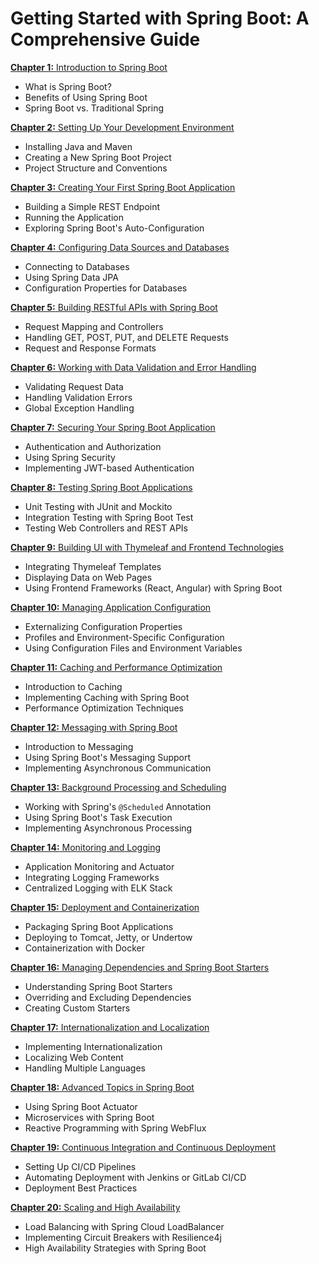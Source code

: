 # Getting Started with Spring Boot: A Comprehensive Guide

[**Chapter 1:** Introduction to Spring Boot](https://learn.blitzbudget.com/coding/backend/java/springboot/getting-started-with-spring-boot-a-comprehensive-guide/chapter-1-introduction-to-spring-boot)

- What is Spring Boot?
- Benefits of Using Spring Boot
- Spring Boot vs. Traditional Spring

[**Chapter 2:** Setting Up Your Development Environment](https://learn.blitzbudget.com/coding/backend/java/springboot/getting-started-with-spring-boot-a-comprehensive-guide/chapter-2-setting-up-your-development-environment-for-spring-boot)

- Installing Java and Maven
- Creating a New Spring Boot Project
- Project Structure and Conventions

[**Chapter 3:** Creating Your First Spring Boot Application](https://learn.blitzbudget.com/coding/backend/java/springboot/getting-started-with-spring-boot-a-comprehensive-guide/chapter-3-creating-your-first-spring-boot-application)

- Building a Simple REST Endpoint
- Running the Application
- Exploring Spring Boot's Auto-Configuration

[**Chapter 4:** Configuring Data Sources and Databases](https://learn.blitzbudget.com/coding/backend/java/springboot/getting-started-with-spring-boot-a-comprehensive-guide/chapter-4-configuring-data-sources-and-databases-in-spring-boot)

- Connecting to Databases
- Using Spring Data JPA
- Configuration Properties for Databases

[**Chapter 5:** Building RESTful APIs with Spring Boot](https://learn.blitzbudget.com/coding/backend/java/springboot/getting-started-with-spring-boot-a-comprehensive-guide/chapter-5-building-restful-apis-with-spring-boot)

- Request Mapping and Controllers
- Handling GET, POST, PUT, and DELETE Requests
- Request and Response Formats

[**Chapter 6:** Working with Data Validation and Error Handling](https://learn.blitzbudget.com/coding/backend/java/springboot/getting-started-with-spring-boot-a-comprehensive-guide/chapter-6-working-with-data-validation-and-error-handling-in-spring-boot)

- Validating Request Data
- Handling Validation Errors
- Global Exception Handling

[**Chapter 7:** Securing Your Spring Boot Application](https://learn.blitzbudget.com/coding/backend/java/springboot/getting-started-with-spring-boot-a-comprehensive-guide/chapter-7-securing-your-spring-boot-application)

- Authentication and Authorization
- Using Spring Security
- Implementing JWT-based Authentication

[**Chapter 8:** Testing Spring Boot Applications](https://learn.blitzbudget.com/coding/backend/java/springboot/getting-started-with-spring-boot-a-comprehensive-guide/chapter-8-testing-spring-boot-applications)

- Unit Testing with JUnit and Mockito
- Integration Testing with Spring Boot Test
- Testing Web Controllers and REST APIs

[**Chapter 9:** Building UI with Thymeleaf and Frontend Technologies](https://learn.blitzbudget.com/coding/backend/java/springboot/getting-started-with-spring-boot-a-comprehensive-guide/chapter-9-building-ui-with-thymeleaf-and-frontend-technologies)

- Integrating Thymeleaf Templates
- Displaying Data on Web Pages
- Using Frontend Frameworks (React, Angular) with Spring Boot

[**Chapter 10:** Managing Application Configuration](https://learn.blitzbudget.com/coding/backend/java/springboot/getting-started-with-spring-boot-a-comprehensive-guide/chapter-10-managing-application-configuration)

- Externalizing Configuration Properties
- Profiles and Environment-Specific Configuration
- Using Configuration Files and Environment Variables

[**Chapter 11:** Caching and Performance Optimization](https://learn.blitzbudget.com/coding/backend/java/springboot/getting-started-with-spring-boot-a-comprehensive-guide/chapter-11-caching-and-performance-optimization)

- Introduction to Caching
- Implementing Caching with Spring Boot
- Performance Optimization Techniques

[**Chapter 12:** Messaging with Spring Boot](https://learn.blitzbudget.com/coding/backend/java/springboot/getting-started-with-spring-boot-a-comprehensive-guide/chapter-12-messaging-with-spring-boot)

- Introduction to Messaging
- Using Spring Boot's Messaging Support
- Implementing Asynchronous Communication

[**Chapter 13:** Background Processing and Scheduling](https://learn.blitzbudget.com/coding/backend/java/springboot/getting-started-with-spring-boot-a-comprehensive-guide/chapter-13-background-processing-and-scheduling)

- Working with Spring's `@Scheduled` Annotation
- Using Spring Boot's Task Execution
- Implementing Asynchronous Processing

[**Chapter 14:** Monitoring and Logging](https://learn.blitzbudget.com/coding/backend/java/springboot/getting-started-with-spring-boot-a-comprehensive-guide/chapter-14-monitoring-and-logging)

- Application Monitoring and Actuator
- Integrating Logging Frameworks
- Centralized Logging with ELK Stack

[**Chapter 15:** Deployment and Containerization](https://learn.blitzbudget.com/coding/backend/java/springboot/getting-started-with-spring-boot-a-comprehensive-guide/chapter-15-deployment-and-containerization)

- Packaging Spring Boot Applications
- Deploying to Tomcat, Jetty, or Undertow
- Containerization with Docker

[**Chapter 16:** Managing Dependencies and Spring Boot Starters](https://learn.blitzbudget.com/coding/backend/java/springboot/getting-started-with-spring-boot-a-comprehensive-guide/chapter-16-managing-dependencies-and-spring-boot-starters)

- Understanding Spring Boot Starters
- Overriding and Excluding Dependencies
- Creating Custom Starters

[**Chapter 17:** Internationalization and Localization](https://learn.blitzbudget.com/coding/backend/java/springboot/getting-started-with-spring-boot-a-comprehensive-guide/chapter-17-internationalization-and-localization)

- Implementing Internationalization
- Localizing Web Content
- Handling Multiple Languages

[**Chapter 18:** Advanced Topics in Spring Boot](https://learn.blitzbudget.com/coding/backend/java/springboot/getting-started-with-spring-boot-a-comprehensive-guide/chapter-18-advanced-topics-in-spring-boot)

- Using Spring Boot Actuator
- Microservices with Spring Boot
- Reactive Programming with Spring WebFlux

[**Chapter 19:** Continuous Integration and Continuous Deployment](https://learn.blitzbudget.com/coding/backend/java/springboot/getting-started-with-spring-boot-a-comprehensive-guide/chapter-19-continuous-integration-and-continuous-deployment)

- Setting Up CI/CD Pipelines
- Automating Deployment with Jenkins or GitLab CI/CD
- Deployment Best Practices

[**Chapter 20:** Scaling and High Availability](https://learn.blitzbudget.com/coding/backend/java/springboot/getting-started-with-spring-boot-a-comprehensive-guide/chapter-20-scaling-and-high-availability)

- Load Balancing with Spring Cloud LoadBalancer
- Implementing Circuit Breakers with Resilience4j
- High Availability Strategies with Spring Boot
